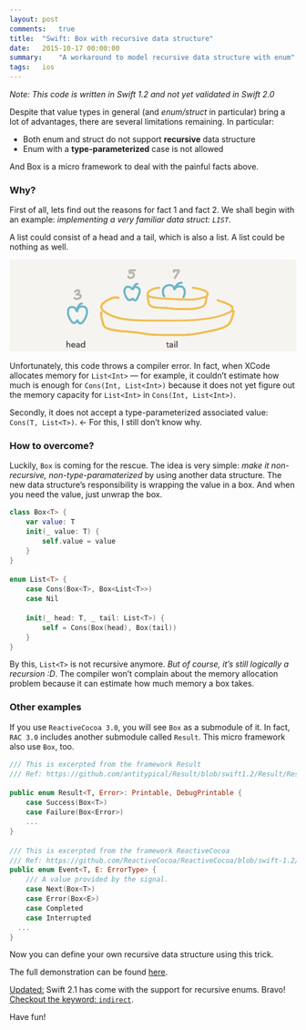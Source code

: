 ```yaml
---
layout: post
comments:   true
title:  "Swift: Box with recursive data structure"
date:   2015-10-17 00:00:00
summary:    "A workaround to model recursive data structure with enum"
tags:   ios
---
```


*Note: This code is written in Swift 1.2 and not yet validated in Swift 2.0*

Despite that value types in general (and *enum/struct* in particular) bring a
lot of advantages, there are several limitations remaining. In particular:
- Both enum and struct do not support **recursive** data structure
- Enum with a **type-parameterized** case is not allowed

And Box is a micro framework to deal with the painful facts above.

### Why?

First of all, lets find out the reasons for fact 1 and fact 2. We shall begin
with an example: _implementing a very familiar data struct: `LIST`_.

A list could consist of a head and a tail, which is also a list. A list could be
nothing as well.

<img src = "/assets/ios/list_recursive_ds.png">

Unfortunately, this code throws a compiler error. In fact, when XCode allocates
memory for `List<Int>` — for example, it couldn’t estimate how much is enough
for `Cons(Int, List<Int>)` because it does not yet figure out the memory
capacity for `List<Int>` in `Cons(Int, List<Int>)`.

Secondly, it does not accept a type-parameterized associated value: `Cons(T,
List<T>)`. ← For this, I still don’t know why.

### How to overcome?

Luckily, `Box` is coming for the rescue. The idea is very simple: *make it
non-recursive, non-type-paramaterized* by using another data structure.
The new data structure’s responsibility is wrapping the value in a box. And when
you need the value, just unwrap the box.

```swift
class Box<T> {
    var value: T
    init(_ value: T) {
        self.value = value
    }
}

enum List<T> {
    case Cons(Box<T>, Box<List<T>>)
    case Nil
    
    init(_ head: T, _ tail: List<T>) {
        self = Cons(Box(head), Box(tail))
    }
}
```

By this, `List<T>` is not recursive anymore. *But of course, it’s still
logically a recursion :D*. The compiler won’t complain about the memory
allocation problem because it can estimate how much memory a box takes.

### Other examples

If you use `ReactiveCocoa 3.0`, you will see `Box` as a submodule
of it. In fact, `RAC 3.0` includes another submodule called `Result`. This
micro framework also use `Box`, too.

```swift
/// This is excerpted from the framework Result
/// Ref: https://github.com/antitypical/Result/blob/swift1.2/Result/Result.swift

public enum Result<T, Error>: Printable, DebugPrintable {
	case Success(Box<T>)
	case Failure(Box<Error>)
	...
}

/// This is excerpted from the framework ReactiveCocoa
/// Ref: https://github.com/ReactiveCocoa/ReactiveCocoa/blob/swift-1.2/ReactiveCocoa/Swift/Event.swift
public enum Event<T, E: ErrorType> {
	/// A value provided by the signal.
	case Next(Box<T>)
	case Error(Box<E>)
	case Completed
	case Interrupted
  ...
}
```

Now you can define your own recursive data structure using this trick.


The full demonstration can be found [here](https://gist.github.com/trinhngocthuyen/11a6b08f103999f352da).

<u>Updated:</u>
Swift 2.1 has come with the support for recursive enums. Bravo! [Checkout the keyword: `indirect`]([https://developer.apple.com/library/prerelease/ios/documentation/Swift/Conceptual/Swift_Programming_Language/Enumerations.html).


Have fun!